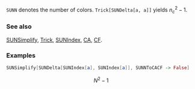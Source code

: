 `SUNN` denotes the number of colors. `Trick[SUNDelta[a, a]]` yields $n_c^2 -1$.

### See also

[SUNSimplify](SUNSimplify), [Trick](Trick), [SUNIndex](SUNIndex), [CA](CA), [CF](CF).

### Examples

```mathematica
SUNSimplify[SUNDelta[SUNIndex[a], SUNIndex[a]], SUNNToCACF -> False]
```

$$N^2-1$$